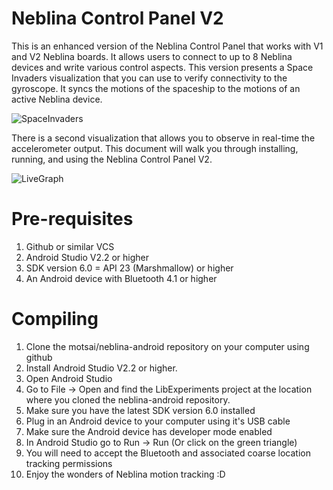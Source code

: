 # Neblina Control Panel V2
This is an enhanced version of the Neblina Control Panel that works with V1 and V2 Neblina boards.
It allows users to connect to up to 8 Neblina devices and write various control aspects. This version
presents a Space Invaders visualization that you can use to verify connectivity to the gyroscope.
It syncs the motions of the spaceship to the motions of an active Neblina device.

![SpaceInvaders](/docPics/control.png)
    
There is a second visualization that allows you to observe in real-time the accelerometer output.
This document will walk you through installing, running, and using the Neblina Control Panel V2.

![LiveGraph](/docPics/live.png)


# Pre-requisites

1. Github or similar VCS
2. Android Studio V2.2 or higher
3. SDK version 6.0 = API 23 (Marshmallow) or higher
4. An Android device with Bluetooth 4.1 or higher

# Compiling

1. Clone the motsai/neblina-android repository on your computer using github
2. Install Android Studio V2.2 or higher.
3. Open Android Studio
4. Go to File -> Open  and find the LibExperiments project at the location where you cloned the neblina-android repository.
5. Make sure you have the latest SDK version 6.0 installed
6. Plug in an Android device to your computer using it's USB cable
7. Make sure the Android device has developer mode enabled
8. In Android Studio go to Run -> Run (Or click on the green triangle)
9. You will need to accept the Bluetooth and associated coarse location tracking permissions
10. Enjoy the wonders of Neblina motion tracking :D








